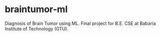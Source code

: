 # braintumor-ml
Diagnosis of Brain Tumor using ML. Final project for B.E. CSE at Babaria Institute of Technology (GTU).

